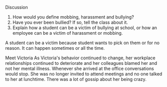 Discussion
1. How would you define mobbing, harassment and bullying?
2. Have you ever been bullied? If so, tell the class about it.
3. Explain how a student can be a victim of bullying at school, or how an employee can be a victim of harassment or mobbing.

A student can be a victim because student wants to pick on them or for no reason. It can happen sometimes or all the time.

Meet Victoria
As Victoria's behavior continued to change, her workplace relationships continued to deteriorate and her colleagues blamed her and not her mental illness. Whenever she arrived at the office conversations would stop. She was no longer invited to attend meetings and no one talked to her at lunchtime. There was a lot of gossip about her being crazy.


